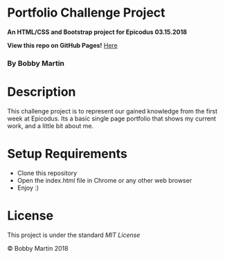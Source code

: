 # Portfolio Challenge Project
**An HTML/CSS and Bootstrap project for Epicodus 03.15.2018**

**View this repo on GitHub Pages!** [Here]("http://bobbymart1n.github.io/portfolio-challenge")

### By Bobby Martin

# Description
This challenge project is to represent our gained knowledge from the first week at Epicodus. Its a basic single page portfolio that shows my current work, and a little bit about me.

# Setup Requirements
* Clone this repository
* Open the index.html file in Chrome or any other web browser
* Enjoy :)

# License
This project is under the standard _MIT License_

&copy; Bobby Martin 2018
